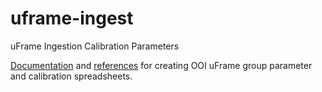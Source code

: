 # uframe-ingest
uFrame Ingestion Calibration Parameters

[Documentation](https://github.com/kerfoot/uframe-ingest/wiki) and [references](https://github.com/kerfoot/uframe-ingest) for creating OOI uFrame group parameter and calibration spreadsheets.
